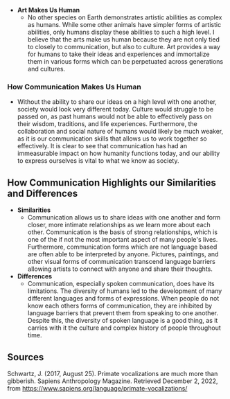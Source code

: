 - **Art Makes Us Human**
  - No other species on Earth demonstrates artistic abilities as complex as humans. While some other animals have simpler forms of artistic abilities, only humans display these abilities to such a high level. I believe that the arts make us human because they are not only tied to closely to communication, but also to culture. Art provides a way for humans to take their ideas and experiences and immortalize them in various forms which can be perpetuated across generations and cultures.

### How Communication Makes Us Human
- Without the ability to share our ideas on a high level with one another, society would look very different today. Culture would struggle to be passed on, as past humans would not be able to effectively pass on their wisdom, traditions, and life experiences. Furthermore, the collaboration and social nature of humans would likely be much weaker, as it is our communication skills that allows us to work together so effectively. It is clear to see that communication has had an immeasurable impact on how humanity functions today, and our ability to express ourselves is vital to what we know as society.

## How Communication Highlights our Similarities and Differences
- **Similarities**
  - Communication allows us to share ideas with one another and form closer, more intimate relationships as we learn more about each other. Communication is the basis of strong relationships, which is one of the if not the most important aspect of many people's lives. Furthermore, communication forms which are not language based are often able to be interpreted by anyone. Pictures, paintings, and other visual forms of communication transcend language barriers allowing artists to connect with anyone and share their thoughts.
- **Differences**
  - Communication, especially spoken communication, does have its limitations. The diversity of humans led to the development of many different languages and forms of expressions. When people do not know each others forms of communication, they are inhibited by language barriers that prevent them from speaking to one another. Despite this, the diversity of spoken language is a good thing, as it carries with it the culture and complex history of people throughout time.

## Sources
Schwartz, J. (2017, August 25). Primate vocalizations are much more than gibberish. Sapiens Anthropology Magazine. Retrieved December 2, 2022, from https://www.sapiens.org/language/primate-vocalizations/